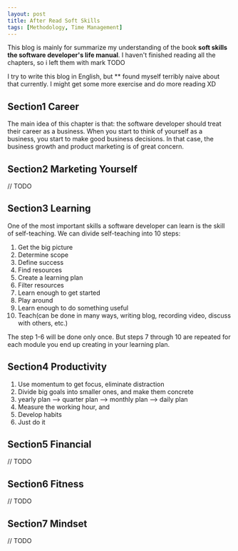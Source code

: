 ```yaml
---
layout: post
title: After Read Soft Skills
tags: [Methodology, Time Management]
---
```


This blog is mainly for summarize my understanding of the book **soft skills the software developer's life manual**. I haven't finished reading all the chapters, so i left them with mark TODO

I try to write this blog in English, but ** found myself terribly naive about that currently. I might get some more exercise and do more reading XD

## Section1 Career

The main idea of this chapter is that: the software developer should treat their career as a business. When you start to think of yourself as a business, you start to make good business decisions. In that case, the business growth and product marketing is of great concern.

## Section2 Marketing Yourself

// TODO

## Section3 Learning

One of the most important skills a software developer can learn is the skill of self-teaching. We can divide self-teaching into 10 steps:

1. Get the big picture
2. Determine scope
3. Define success
4. Find resources
5. Create a learning plan
6. Filter resources
7. Learn enough to get started
8. Play around
9. Learn enough to do something useful
10. Teach(can be done in many ways, writing blog, recording video, discuss with others, etc.)

The step 1-6 will be done only once. But steps 7 through 10 are repeated for each module you end up creating in your learning plan. 

## Section4 Productivity

1. Use momentum to get focus, eliminate distraction
2. Divide big goals into smaller ones, and make them concrete
3. yearly plan --> quarter plan --> monthly plan --> daily plan
4. Measure the working hour, and 
5. Develop habits
6. Just do it

## Section5 Financial

// TODO

## Section6 Fitness

// TODO

## Section7 Mindset

// TODO
